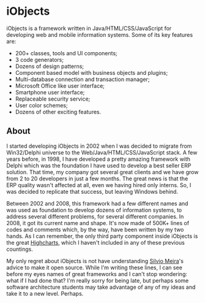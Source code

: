 # iObjects
iObjects is a framework written in Java/HTML/CSS/JavaScript for developing web and mobile information systems. Some of its key features are: 
- 200+ classes, tools and UI components; 
- 3 code generators; 
- Dozens of design patterns; 
- Component based model with business objects and plugins; 
- Multi-database connection and transaction manager; 
- Microsoft Office like user interface; 
- Smartphone user interface; 
- Replaceable security service; 
- User color schemes; 
- Dozens of other exciting features.

## About
I started developing iObjects in 2002 when I was decided to migrate from Win32/Delphi universe to the Web/Java/HTML/CSS/JavaScript stack. A few years before, in 1998, I have developed a pretty amazing framework with Delphi which was the foundation I have used to develop a best seller ERP solution. That time, my company got several great clients and we have grow from 2 to 20 developers in just a few months. The great news is that the ERP quality wasn't affected at all, even we having hired only interns. So, I was decided to replicate that success, but leaving Windows behind. 

Between 2002 and 2008, this framework had a few different names and was used as foundation to develop dozens of information systems, to address several different problems, for several different companies. In 2008, it got its current name and shape. It's now made of 500K+ lines of codes and comments which, by the way, have been written by my two hands. As I can remember, the only third party component inside iObjects is the great [Highcharts](http://highcharts.com), which I haven't included in any of these previous countings.

My only regret about iObjects is not have understanding [Silvio Meira](https://twitter.com/srlm)'s advice to make it open source. While I'm writing these lines, I can see before my eyes names of great frameworks and I can't stop wondering: what if I had done that? I'm really sorry for being late, but perhaps some software architecture students may take advantage of any of my ideas and take it to a new level. Perhaps.
